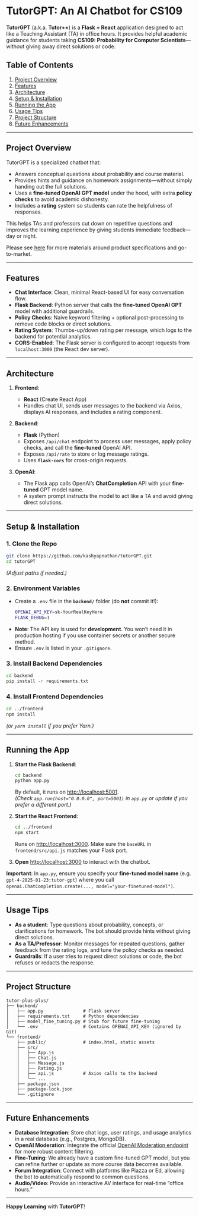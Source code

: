 # TutorGPT: An AI Chatbot for CS109

**TutorGPT** (a.k.a. **Tutor++**) is a **Flask + React** application designed to act like a Teaching Assistant (TA) in office hours. It provides helpful academic guidance for students taking **CS109: Probability for Computer Scientists**—without giving away direct solutions or code.

## Table of Contents

1. [Project Overview](#project-overview)  
2. [Features](#features)  
3. [Architecture](#architecture)  
4. [Setup & Installation](#setup--installation)  
5. [Running the App](#running-the-app)  
6. [Usage Tips](#usage-tips)  
7. [Project Structure](#project-structure)  
8. [Future Enhancements](#future-enhancements)  

---

## Project Overview

TutorGPT is a specialized chatbot that:
- Answers conceptual questions about probability and course material.
- Provides hints and guidance on homework assignments—without simply handing out the full solutions.
- Uses a **fine-tuned OpenAI GPT model** under the hood, with extra **policy checks** to avoid academic dishonesty.
- Includes a **rating** system so students can rate the helpfulness of responses.

This helps TAs and professors cut down on repetitive questions and improves the learning experience by giving students immediate feedback—day or night.

Please see [here](https://drive.google.com/drive/folders/148t0BcXo96vTHQDZTxsysuGKGvBdpNOD?usp=sharing) for more materials around product specifications and go-to-market.

---

## Features

- **Chat Interface**: Clean, minimal React-based UI for easy conversation flow.  
- **Flask Backend**: Python server that calls the **fine-tuned OpenAI GPT** model with additional guardrails.  
- **Policy Checks**: Naive keyword filtering + optional post-processing to remove code blocks or direct solutions.  
- **Rating System**: Thumbs-up/down rating per message, which logs to the backend for potential analytics.  
- **CORS-Enabled**: The Flask server is configured to accept requests from `localhost:3000` (the React dev server).

---

## Architecture

1. **Frontend**:  
   - **React** (Create React App)  
   - Handles chat UI, sends user messages to the backend via Axios, displays AI responses, and includes a rating component.

2. **Backend**:  
   - **Flask** (Python)  
   - Exposes `/api/chat` endpoint to process user messages, apply policy checks, and call the **fine-tuned** OpenAI API.  
   - Exposes `/api/rate` to store or log message ratings.  
   - Uses **`flask-cors`** for cross-origin requests.

3. **OpenAI**:  
   - The Flask app calls OpenAI’s **ChatCompletion** API with your **fine-tuned** GPT model name.  
   - A system prompt instructs the model to act like a TA and avoid giving direct solutions.

---

## Setup & Installation

### 1. Clone the Repo

```bash
git clone https://github.com/kashyapnathan/tutorGPT.git
cd tutorGPT
```

*(Adjust paths if needed.)*

### 2. Environment Variables

- Create a `.env` file in the **`backend/`** folder (do **not** commit it!):
  ```bash
  OPENAI_API_KEY=sk-YourRealKeyHere
  FLASK_DEBUG=1
  ```
- **Note**: The API key is used for **development**. You won’t need it in production hosting if you use container secrets or another secure method.
- Ensure `.env` is listed in your `.gitignore`.

### 3. Install Backend Dependencies

```bash
cd backend
pip install -r requirements.txt
```

### 4. Install Frontend Dependencies

```bash
cd ../frontend
npm install
```

*(or `yarn install` if you prefer Yarn.)*

---

## Running the App

1. **Start the Flask Backend**:
   ```bash
   cd backend
   python app.py
   ```
   By default, it runs on [http://localhost:5001](http://localhost:5001).  
   *(Check `app.run(host="0.0.0.0", port=5001)` in `app.py` or update if you prefer a different port.)*

2. **Start the React Frontend**:
   ```bash
   cd ../frontend
   npm start
   ```
   Runs on [http://localhost:3000](http://localhost:3000). Make sure the `baseURL` in `frontend/src/api.js` matches your Flask port.

3. **Open** [http://localhost:3000](http://localhost:3000) to interact with the chatbot.

**Important**: In `app.py`, ensure you specify your **fine-tuned model name** (e.g. `gpt-4-2025-01-23:tutor-gpt`) where you call `openai.ChatCompletion.create(..., model="your-finetuned-model")`.  

---

## Usage Tips

- **As a student**: Type questions about probability, concepts, or clarifications for homework. The bot should provide hints without giving direct solutions.  
- **As a TA/Professor**: Monitor messages for repeated questions, gather feedback from the rating logs, and tune the policy checks as needed.  
- **Guardrails**: If a user tries to request direct solutions or code, the bot refuses or redacts the response.  

---

## Project Structure

```
tutor-plus-plus/
├── backend/
│   ├── app.py               # Flask server
│   ├── requirements.txt     # Python dependencies
│   ├── model_fine_tuning.py # Stub for future fine-tuning
│   └── .env                 # Contains OPENAI_API_KEY (ignored by Git)
└── frontend/
    ├── public/              # index.html, static assets
    ├── src/
    │   ├── App.js
    │   ├── Chat.js
    │   ├── Message.js
    │   ├── Rating.js
    │   ├── api.js           # Axios calls to the backend
    │   └── ...
    ├── package.json
    ├── package-lock.json
    └── .gitignore
```

---

## Future Enhancements

- **Database Integration**: Store chat logs, user ratings, and usage analytics in a real database (e.g., Postgres, MongoDB).  
- **OpenAI Moderation**: Integrate the official [OpenAI Moderation endpoint](https://platform.openai.com/docs/guides/moderation) for more robust content filtering.  
- **Fine-Tuning**: We already have a custom fine-tuned GPT model, but you can refine further or update as more course data becomes available.  
- **Forum Integration**: Connect with platforms like Piazza or Ed, allowing the bot to automatically respond to common questions.  
- **Audio/Video**: Provide an interactive AV interface for real-time “office hours.”

---

**Happy Learning** with **TutorGPT**!  
